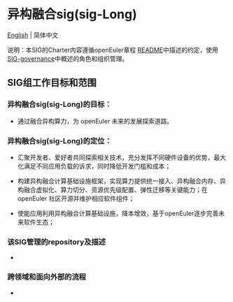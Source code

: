 
# 异构融合sig(sig-Long)
[English](./sig-Long.md) | 简体中文


说明：本SIG的Charter内容遵循openEuler章程 [README](/zh/governance/README.md)中描述的约定，使用[SIG-governance](/zh/technical-committee/governance/SIG-governance.md)中概述的角色和组织管理。

## SIG组工作目标和范围

   
### 异构融合sig(sig-Long)的目标：
- 通过融合异构算力，为 openEuler 未来的发展探索道路。

### 异构融合sig(sig-Long)的定位：

- 汇聚开发者、爱好者共同探索相关技术，充分发挥不同硬件设备的优势，最大化满足不同应用负载的诉求，同时降低开发门槛和成本；  

- 构建异构融合计算基础设施框架，实现算力提供统一接入、异构融合内存、异构融合虚拟化、算力切分、资源优先级配置、弹性迁移等关键能力；在 openEuler 社区开源并维护相应软件组件；  

- 使能应用利用异构融合计算基础设施，降本增效，基于openEuler逐步完善未来软件生态；


 ### 该SIG管理的repository及描述
- 

 ### 跨领域和面向外部的流程
 - 
 